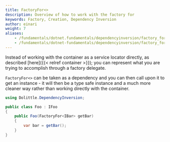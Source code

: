 ```yaml
---
title: FactoryFor<>
description: Overview of how to work with the factory for
keywords: Factory, Creation, Dependency Inversion
author: einari
weight: 7
aliases: 
    - /fundamentals/dotnet.fundamentals/dependencyinversion/factory_for
    - /fundamentals/dotnet-fundamentals/dependencyinversion/factory_for
---
```

Instead of working with the container as a service locator directly,
as described [here]({{< relref container >}}); you can represent what
you are trying to accomplish through a factory delegate.

`FactoryFor<>` can be taken as a dependency and you can then call upon
it to get an instance - it will then be a type safe instance and
a much more cleaner way rather than working directly with the
container.

```csharp
using Dolittle.DependencyInversion;

public class Foo : IFoo
{
    public Foo(FactoryFor<IBar> getBar)
    {
        var bar = getBar();
    }
}
```